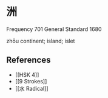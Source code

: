 # 洲
Frequency 701
General Standard 1680

zhōu
continent; island; islet

## References
- [[HSK 4]]
- [[9 Strokes]]
- [[水 Radical]]